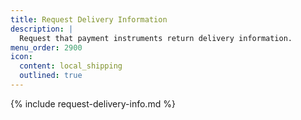 ```yaml
---
title: Request Delivery Information
description: |
  Request that payment instruments return delivery information.
menu_order: 2900
icon:
  content: local_shipping
  outlined: true
---
```


{% include request-delivery-info.md %}
